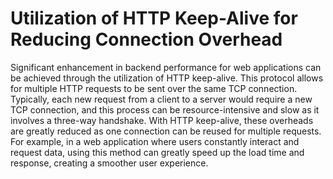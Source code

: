 # Utilization of HTTP Keep-Alive for Reducing Connection Overhead 

Significant enhancement in backend performance for web applications can be achieved through the utilization of HTTP keep-alive. This protocol allows for multiple HTTP requests to be sent over the same TCP connection. Typically, each new request from a client to a server would require a new TCP connection, and this process can be resource-intensive and slow as it involves a three-way handshake. With HTTP keep-alive, these overheads are greatly reduced as one connection can be reused for multiple requests. For example, in a web application where users constantly interact and request data, using this method can greatly speed up the load time and response, creating a smoother user experience.